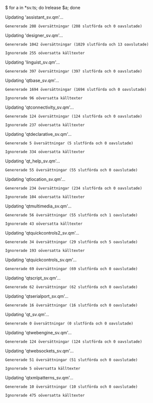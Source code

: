 $ for a in *sv.ts; do lrelease $a; done

Updating 'assistant_sv.qm'...

    Genererade 208 översättningar (208 slutförda och 0 oavslutade)
    
Updating 'designer_sv.qm'...

    Genererade 1042 översättningar (1029 slutförda och 13 oavslutade)
    
    Ignorerade 255 oöversatta källtexter
    
Updating 'linguist_sv.qm'...

    Genererade 397 översättningar (397 slutförda och 0 oavslutade)
    
Updating 'qtbase_sv.qm'...

    Genererade 1694 översättningar (1694 slutförda och 0 oavslutade)
    
    Ignorerade 96 oöversatta källtexter
    
Updating 'qtconnectivity_sv.qm'...

    Genererade 124 översättningar (124 slutförda och 0 oavslutade)
    
    Ignorerade 237 oöversatta källtexter
    
Updating 'qtdeclarative_sv.qm'...

    Genererade 5 översättningar (5 slutförda och 0 oavslutade)
    
    Ignorerade 334 oöversatta källtexter
    
Updating 'qt_help_sv.qm'...

    Genererade 55 översättningar (55 slutförda och 0 oavslutade)
    
Updating 'qtlocation_sv.qm'...

    Genererade 234 översättningar (234 slutförda och 0 oavslutade)
    
    Ignorerade 104 oöversatta källtexter
    
Updating 'qtmultimedia_sv.qm'...

    Genererade 56 översättningar (55 slutförda och 1 oavslutade)
    
    Ignorerade 43 oöversatta källtexter
    
Updating 'qtquickcontrols2_sv.qm'...

    Genererade 34 översättningar (29 slutförda och 5 oavslutade)
    
    Ignorerade 193 oöversatta källtexter
    
Updating 'qtquickcontrols_sv.qm'...

    Genererade 69 översättningar (69 slutförda och 0 oavslutade)
    
Updating 'qtscript_sv.qm'...

    Genererade 62 översättningar (62 slutförda och 0 oavslutade)
    
Updating 'qtserialport_sv.qm'...

    Genererade 16 översättningar (16 slutförda och 0 oavslutade)
    
Updating 'qt_sv.qm'...

    Genererade 0 översättningar (0 slutförda och 0 oavslutade)
    
Updating 'qtwebengine_sv.qm'...

    Genererade 124 översättningar (124 slutförda och 0 oavslutade)
    
Updating 'qtwebsockets_sv.qm'...

    Genererade 51 översättningar (51 slutförda och 0 oavslutade)
    
    Ignorerade 5 oöversatta källtexter
    
Updating 'qtxmlpatterns_sv.qm'...

    Genererade 10 översättningar (10 slutförda och 0 oavslutade)
    
    Ignorerade 475 oöversatta källtexter
    
